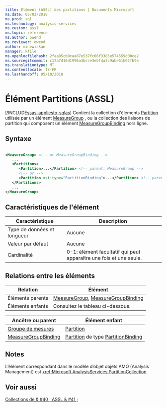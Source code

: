 ```yaml
---
title: Élément (ASSL) des partitions | Documents Microsoft
ms.date: 05/03/2018
ms.prod: sql
ms.technology: analysis-services
ms.custom: assl
ms.topic: reference
ms.author: owend
ms.reviewer: owend
author: minewiskan
manager: kfile
ms.openlocfilehash: 2faa85cb0caa87e537fc66f3385e574559d00ce2
ms.sourcegitcommit: c12a7416d1996a3bcce3ebf4a3c9abe61b02fb9e
ms.translationtype: MT
ms.contentlocale: fr-FR
ms.lasthandoff: 05/10/2018
---
```

# <a name="partitions-element-assl"></a>Élément Partitions (ASSL)
[!INCLUDE[ssas-appliesto-sqlas](../../../includes/ssas-appliesto-sqlas.md)]
  Contient la collection d'éléments [Partition](../../../analysis-services/scripting/objects/partition-element-assl.md) utilisée par un élément [MeasureGroup](../../../analysis-services/scripting/objects/measuregroup-element-assl.md) , ou la collection des liaisons de partition qui composent un élément [MeasureGroupBinding](../../../analysis-services/scripting/data-type/measuregroupbinding-data-type-out-of-line-assl.md) hors ligne.  
  
## <a name="syntax"></a>Syntaxe  
  
```xml  
  
<MeasureGroup> <!-- or MeasureGroupBinding -->  
   ...  
   <Partitions>  
      <Partition>...</Partition> <!-- parent: MeasureGroup -->  
      <!-- or -->  
      <Partition xsi:type="PartitionBinding">...</Partition> <!-- parent: MeasureGroupBinding -->  
   </Partitions>  
   ...  
</MeasureGroup>  
```  
  
## <a name="element-characteristics"></a>Caractéristiques de l'élément  
  
|Caractéristique|Description|  
|--------------------|-----------------|  
|Type de données et longueur|Aucune|  
|Valeur par défaut|Aucune|  
|Cardinalité|0-1: élément facultatif qui peut apparaître une fois et une seule.|  
  
## <a name="element-relationships"></a>Relations entre les éléments  
  
|Relation|Élément|  
|------------------|-------------|  
|Éléments parents|[MeasureGroup](../../../analysis-services/scripting/objects/measuregroup-element-assl.md), [MeasureGroupBinding](../../../analysis-services/scripting/data-type/measuregroupbinding-data-type-out-of-line-assl.md)|  
|Éléments enfants|Consultez le tableau ci-dessous.|  
  
|Ancêtre ou parent|Élément enfant|  
|------------------------|-------------------|  
|[Groupe de mesures](../../../analysis-services/scripting/objects/measuregroup-element-assl.md)|[Partition](../../../analysis-services/scripting/objects/partition-element-assl.md)|  
|[MeasureGroupBinding](../../../analysis-services/scripting/data-type/measuregroupbinding-data-type-out-of-line-assl.md)|[Partition](../../../analysis-services/scripting/objects/partition-element-assl.md) de type [PartitionBinding](../../../analysis-services/scripting/data-type/partitionbinding-data-type-assl.md)|  
  
## <a name="remarks"></a>Notes  
 L’élément correspondant dans le modèle d’objet objets AMO (Analysis Management) est <xref:Microsoft.AnalysisServices.PartitionCollection>.  
  
## <a name="see-also"></a>Voir aussi  
 [Collections de & #40 ; ASSL & #41 ;](../../../analysis-services/scripting/collections/collections-assl.md)  
  
  
